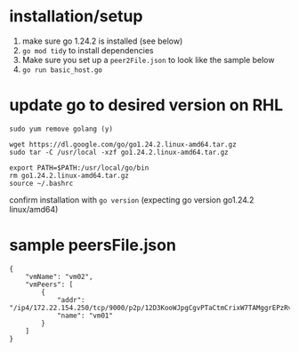 # installation/setup
1. make sure go 1.24.2 is installed (see below)
2. `go mod tidy` to install dependencies
3. Make sure you set up a `peer2File.json` to look like the sample below
4. `go run basic_host.go `

# update go to desired version on RHL
```
sudo yum remove golang (y)
```

```
wget https://dl.google.com/go/go1.24.2.linux-amd64.tar.gz
sudo tar -C /usr/local -xzf go1.24.2.linux-amd64.tar.gz
```

```
export PATH=$PATH:/usr/local/go/bin
rm go1.24.2.linux-amd64.tar.gz
source ~/.bashrc
```

confirm installation with `go version` (expecting go version go1.24.2 linux/amd64)


# sample peersFile.json
```
{
    "vmName": "vm02",
    "vmPeers": [
        {
            "addr": "/ip4/172.22.154.250/tcp/9000/p2p/12D3KooWJpgCgvPTaCtmCrixW7TAMggrEPzRvCRWqTzdWkhMMGG9",
            "name": "vm01"
        }
    ]
}
```